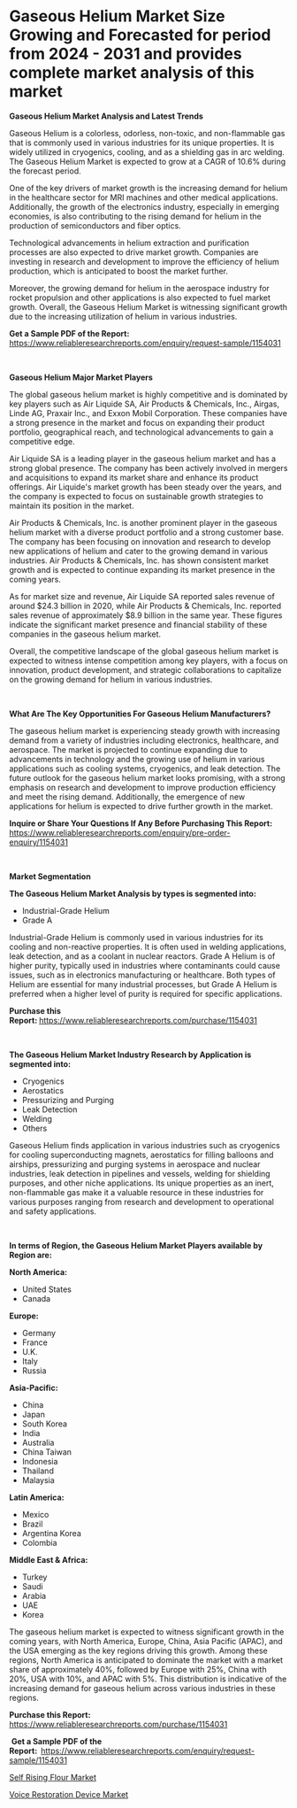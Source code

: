<p><h1>Gaseous Helium Market Size Growing and Forecasted for period from 2024 - 2031 and provides complete market analysis of this market</h1></p><p><strong>Gaseous Helium Market Analysis and Latest Trends</strong></p>
<p><p>Gaseous Helium is a colorless, odorless, non-toxic, and non-flammable gas that is commonly used in various industries for its unique properties. It is widely utilized in cryogenics, cooling, and as a shielding gas in arc welding. The Gaseous Helium Market is expected to grow at a CAGR of 10.6% during the forecast period.</p><p>One of the key drivers of market growth is the increasing demand for helium in the healthcare sector for MRI machines and other medical applications. Additionally, the growth of the electronics industry, especially in emerging economies, is also contributing to the rising demand for helium in the production of semiconductors and fiber optics.</p><p>Technological advancements in helium extraction and purification processes are also expected to drive market growth. Companies are investing in research and development to improve the efficiency of helium production, which is anticipated to boost the market further.</p><p>Moreover, the growing demand for helium in the aerospace industry for rocket propulsion and other applications is also expected to fuel market growth. Overall, the Gaseous Helium Market is witnessing significant growth due to the increasing utilization of helium in various industries.</p></p>
<p><strong>Get a Sample PDF of the Report:&nbsp;</strong> <a href="https://www.reliableresearchreports.com/enquiry/request-sample/1154031">https://www.reliableresearchreports.com/enquiry/request-sample/1154031</a></p>
<p>&nbsp;</p>
<p><strong>Gaseous Helium Major Market Players</strong></p>
<p><p>The global gaseous helium market is highly competitive and is dominated by key players such as Air Liquide SA, Air Products & Chemicals, Inc., Airgas, Linde AG, Praxair Inc., and Exxon Mobil Corporation. These companies have a strong presence in the market and focus on expanding their product portfolio, geographical reach, and technological advancements to gain a competitive edge.</p><p>Air Liquide SA is a leading player in the gaseous helium market and has a strong global presence. The company has been actively involved in mergers and acquisitions to expand its market share and enhance its product offerings. Air Liquide's market growth has been steady over the years, and the company is expected to focus on sustainable growth strategies to maintain its position in the market.</p><p>Air Products & Chemicals, Inc. is another prominent player in the gaseous helium market with a diverse product portfolio and a strong customer base. The company has been focusing on innovation and research to develop new applications of helium and cater to the growing demand in various industries. Air Products & Chemicals, Inc. has shown consistent market growth and is expected to continue expanding its market presence in the coming years.</p><p>As for market size and revenue, Air Liquide SA reported sales revenue of around $24.3 billion in 2020, while Air Products & Chemicals, Inc. reported sales revenue of approximately $8.9 billion in the same year. These figures indicate the significant market presence and financial stability of these companies in the gaseous helium market.</p><p>Overall, the competitive landscape of the global gaseous helium market is expected to witness intense competition among key players, with a focus on innovation, product development, and strategic collaborations to capitalize on the growing demand for helium in various industries.</p></p>
<p>&nbsp;</p>
<p><strong>What Are The Key Opportunities For Gaseous Helium Manufacturers?</strong></p>
<p><p>The gaseous helium market is experiencing steady growth with increasing demand from a variety of industries including electronics, healthcare, and aerospace. The market is projected to continue expanding due to advancements in technology and the growing use of helium in various applications such as cooling systems, cryogenics, and leak detection. The future outlook for the gaseous helium market looks promising, with a strong emphasis on research and development to improve production efficiency and meet the rising demand. Additionally, the emergence of new applications for helium is expected to drive further growth in the market.</p></p>
<p><strong>Inquire or Share Your Questions If Any Before Purchasing This Report:</strong> <a href="https://www.reliableresearchreports.com/enquiry/pre-order-enquiry/1154031">https://www.reliableresearchreports.com/enquiry/pre-order-enquiry/1154031</a></p>
<p>&nbsp;</p>
<p><strong>Market Segmentation</strong></p>
<p><strong>The Gaseous Helium Market Analysis by types is segmented into:</strong></p>
<p><ul><li>Industrial-Grade Helium</li><li>Grade A</li></ul></p>
<p><p>Industrial-Grade Helium is commonly used in various industries for its cooling and non-reactive properties. It is often used in welding applications, leak detection, and as a coolant in nuclear reactors. Grade A Helium is of higher purity, typically used in industries where contaminants could cause issues, such as in electronics manufacturing or healthcare. Both types of Helium are essential for many industrial processes, but Grade A Helium is preferred when a higher level of purity is required for specific applications.</p></p>
<p><strong>Purchase this Report:&nbsp;</strong><a href="https://www.reliableresearchreports.com/purchase/1154031">https://www.reliableresearchreports.com/purchase/1154031</a></p>
<p>&nbsp;</p>
<p><strong>The Gaseous Helium Market Industry Research by Application is segmented into:</strong></p>
<p><ul><li>Cryogenics</li><li>Aerostatics</li><li>Pressurizing and Purging</li><li>Leak Detection</li><li>Welding</li><li>Others</li></ul></p>
<p><p>Gaseous Helium finds application in various industries such as cryogenics for cooling superconducting magnets, aerostatics for filling balloons and airships, pressurizing and purging systems in aerospace and nuclear industries, leak detection in pipelines and vessels, welding for shielding purposes, and other niche applications. Its unique properties as an inert, non-flammable gas make it a valuable resource in these industries for various purposes ranging from research and development to operational and safety applications.</p></p>
<p>&nbsp;</p>
<p><strong>In terms of Region, the Gaseous Helium Market Players available by Region are:</strong></p>
<p>
    <p> <strong> North America: </strong>
        <ul>
            <li>United States</li>
            <li>Canada</li>
        </ul>
        </p> 
    <p> <strong> Europe: </strong>
        <ul>
            <li>Germany</li>
            <li>France</li>
            <li>U.K.</li>
            <li>Italy</li>
            <li>Russia</li>
        </ul>
        </p> 
    <p> <strong> Asia-Pacific: </strong>
        <ul>
            <li>China</li>
            <li>Japan</li>
            <li>South Korea</li>
            <li>India</li>
            <li>Australia</li>
            <li>China Taiwan</li>
            <li>Indonesia</li>
            <li>Thailand</li>
            <li>Malaysia</li>
        </ul>
        </p> 
    <p> <strong> Latin America: </strong>
        <ul>
            <li>Mexico</li>
            <li>Brazil</li>
            <li>Argentina Korea</li>
            <li>Colombia</li>
        </ul>
        </p> 
    <p> <strong> Middle East & Africa: </strong>
        <ul>
            <li>Turkey</li>
            <li>Saudi</li>
            <li>Arabia</li>
            <li>UAE</li>
            <li>Korea</li>
        </ul>
    </p>
    </p>
<p><p>The gaseous helium market is expected to witness significant growth in the coming years, with North America, Europe, China, Asia Pacific (APAC), and the USA emerging as the key regions driving this growth. Among these regions, North America is anticipated to dominate the market with a market share of approximately 40%, followed by Europe with 25%, China with 20%, USA with 10%, and APAC with 5%. This distribution is indicative of the increasing demand for gaseous helium across various industries in these regions.</p></p>
<p><strong>Purchase this Report: </strong><a href="https://www.reliableresearchreports.com/purchase/1154031">https://www.reliableresearchreports.com/purchase/1154031</a></p>
<p>&nbsp;<strong>Get a Sample PDF of the Report:&nbsp;&nbsp;</strong><a href="https://www.reliableresearchreports.com/enquiry/request-sample/1154031">https://www.reliableresearchreports.com/enquiry/request-sample/1154031</a></p>
<p><strong></strong></p>
<p><p><a href="https://view.publitas.com/reportprime-1/self-rising-flour-market-research-report-provides-thorough-industry-overview-which-offers-an-in-depth-analysis-of-product-trends-and-new-market-divisions/">Self Rising Flour Market</a></p><p><a href="https://eight-handstand-8fb.notion.site/Voice-Restoration-Device-Market-Analysis-Examines-its-Scope-on-Growth-Opportunities-and-Forecasted--1833cb6d76964517877ebb144bce6dca">Voice Restoration Device Market</a></p></p>
